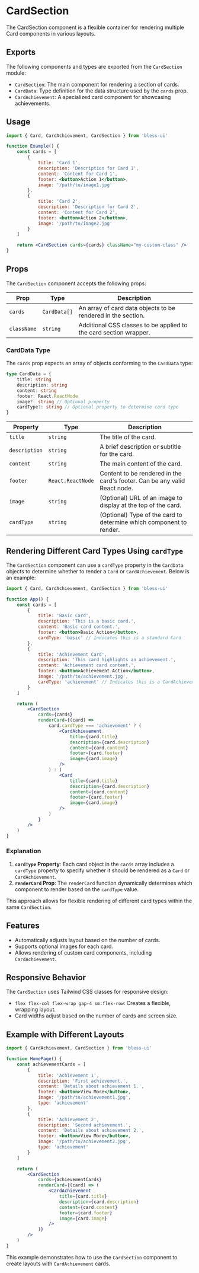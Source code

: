 # CardSection

The CardSection component is a flexible container for rendering multiple Card components in various layouts.

## Exports

The following components and types are exported from the `CardSection` module:

- `CardSection`: The main component for rendering a section of cards.
- `CardData`: Type definition for the data structure used by the `cards` prop.
- `CardAchievement`: A specialized card component for showcasing achievements.

## Usage

```jsx
import { Card, CardAchievement, CardSection } from 'bless-ui'

function Example() {
	const cards = [
		{
			title: 'Card 1',
			description: 'Description for Card 1',
			content: 'Content for Card 1',
			footer: <button>Action 1</button>,
			image: '/path/to/image1.jpg'
		},
		{
			title: 'Card 2',
			description: 'Description for Card 2',
			content: 'Content for Card 2',
			footer: <button>Action 2</button>,
			image: '/path/to/image2.jpg'
		}
	]

	return <CardSection cards={cards} className="my-custom-class" />
}
```

## Props

The `CardSection` component accepts the following props:

| Prop        | Type         | Description                                                       |
| ----------- | ------------ | ----------------------------------------------------------------- |
| `cards`     | `CardData[]` | An array of card data objects to be rendered in the section.      |
| `className` | `string`     | Additional CSS classes to be applied to the card section wrapper. |

### CardData Type

The `cards` prop expects an array of objects conforming to the `CardData` type:

```typescript
type CardData = {
	title: string
	description: string
	content: string
	footer: React.ReactNode
	image?: string // Optional property
	cardType?: string // Optional property to determine card type
}
```

| Property      | Type              | Description                                                               |
| ------------- | ----------------- | ------------------------------------------------------------------------- |
| `title`       | `string`          | The title of the card.                                                    |
| `description` | `string`          | A brief description or subtitle for the card.                             |
| `content`     | `string`          | The main content of the card.                                             |
| `footer`      | `React.ReactNode` | Content to be rendered in the card's footer. Can be any valid React node. |
| `image`       | `string`          | (Optional) URL of an image to display at the top of the card.             |
| `cardType`    | `string`          | (Optional) Type of the card to determine which component to render.       |

## Rendering Different Card Types Using `cardType`

The `CardSection` component can use a `cardType` property in the `CardData` objects to determine whether to render a `Card` or `CardAchievement`. Below is an example:

```jsx
import { Card, CardAchievement, CardSection } from 'bless-ui'

function App() {
	const cards = [
		{
			title: 'Basic Card',
			description: 'This is a basic card.',
			content: 'Basic card content.',
			footer: <button>Basic Action</button>,
			cardType: 'basic' // Indicates this is a standard Card
		},
		{
			title: 'Achievement Card',
			description: 'This card highlights an achievement.',
			content: 'Achievement card content.',
			footer: <button>Achievement Action</button>,
			image: '/path/to/achievement.jpg',
			cardType: 'achievement' // Indicates this is a CardAchievement
		}
	]

	return (
		<CardSection
			cards={cards}
			renderCard={(card) =>
				card.cardType === 'achievement' ? (
					<CardAchievement
						title={card.title}
						description={card.description}
						content={card.content}
						footer={card.footer}
						image={card.image}
					/>
				) : (
					<Card
						title={card.title}
						description={card.description}
						content={card.content}
						footer={card.footer}
						image={card.image}
					/>
				)
			}
		/>
	)
}
```

### Explanation

1. **`cardType` Property**: Each card object in the `cards` array includes a `cardType` property to specify whether it should be rendered as a `Card` or `CardAchievement`.
2. **`renderCard` Prop**: The `renderCard` function dynamically determines which component to render based on the `cardType` value.

This approach allows for flexible rendering of different card types within the same `CardSection`.

## Features

- Automatically adjusts layout based on the number of cards.
- Supports optional images for each card.
- Allows rendering of custom card components, including `CardAchievement`.

## Responsive Behavior

The `CardSection` uses Tailwind CSS classes for responsive design:

- `flex flex-col flex-wrap gap-4 sm:flex-row`: Creates a flexible, wrapping layout.
- Card widths adjust based on the number of cards and screen size.

## Example with Different Layouts

```jsx
import { CardAchievement, CardSection } from 'bless-ui'

function HomePage() {
	const achievementCards = [
		{
			title: 'Achievement 1',
			description: 'First achievement.',
			content: 'Details about achievement 1.',
			footer: <button>View More</button>,
			image: '/path/to/achievement1.jpg',
			type: 'achievement'
		},
		{
			title: 'Achievement 2',
			description: 'Second achievement.',
			content: 'Details about achievement 2.',
			footer: <button>View More</button>,
			image: '/path/to/achievement2.jpg',
			type: 'achievement'
		}
	]

	return (
		<CardSection
			cards={achievementCards}
			renderCard={(card) => (
				<CardAchievement
					title={card.title}
					description={card.description}
					content={card.content}
					footer={card.footer}
					image={card.image}
				/>
			)}
		/>
	)
}
```

This example demonstrates how to use the `CardSection` component to create layouts with `CardAchievement` cards.
